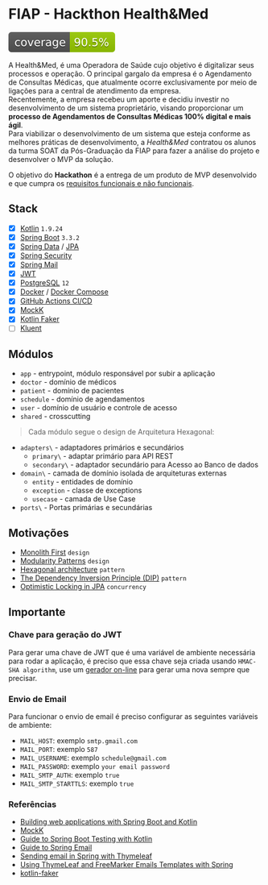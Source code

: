 # FIAP - Hackthon Health&Med

[![Coverage](.github/badges/jacoco.svg)](https://github.com/fabianogoes/fiap-hackthon-health-med/actions/workflows/ci.yml)

A Health&Med, é uma Operadora de Saúde cujo objetivo é digitalizar seus processos e operação. O principal gargalo da empresa é o Agendamento de Consultas Médicas, que atualmente ocorre exclusivamente por meio de ligações para a central de atendimento da empresa.   
Recentemente, a empresa recebeu um aporte e decidiu investir no desenvolvimento de um sistema proprietário, visando proporcionar um **processo de Agendamentos de Consultas Médicas 100% digital e mais ágil**.   
Para viabilizar o desenvolvimento de um sistema que esteja conforme as melhores práticas de desenvolvimento, a _Health&Med_ contratou os alunos da turma SOAT da Pós-Graduação da FIAP para fazer a análise do projeto e desenvolver o MVP da solução.   

O objetivo do **Hackathon** é a entrega de um produto de MVP desenvolvido e que cumpra os [requisitos funcionais e não funcionais](./Requisitos.md).


## Stack

- [x] [Kotlin](https://kotlinlang.org/) `1.9.24`
- [x] [Spring Boot](https://spring.io/projects/spring-boot) `3.3.2`
- [x] [Spring Data](https://spring.io/projects/spring-data) / [JPA](https://jakarta.ee/specifications/persistence/2.2/apidocs/)
- [x] [Spring Security](https://spring.io/projects/spring-security)
- [x] [Spring Mail](https://docs.spring.io/spring-framework/reference/integration/email.html)
- [x] [JWT](https://jwt.io/)
- [x] [PostgreSQL](https://www.postgresql.org/docs/12/index.html) `12`
- [x] [Docker](https://docs.docker.com/get-started/get-docker/) / [Docker Compose](https://docs.docker.com/compose/)
- [x] [GitHub Actions CI/CD](https://docs.github.com/pt/actions)
- [x] [MockK](https://mockk.io/)
- [x] [Kotlin Faker](https://serpro69.github.io/kotlin-faker/)
- [ ] [Kluent](https://markusamshove.github.io/Kluent/)

## Módulos

- `app` - entrypoint, módulo responsável por subir a aplicação
- `doctor` - domínio de médicos
- `patient` - domínio de pacientes
- `schedule` - domínio de agendamentos
- `user` - domínio de usuário e controle de acesso
- `shared` - crosscutting 

> Cada módulo segue o design de Arquitetura Hexagonal:

- `adapters\` - adaptadores primários e secundários
  - `primary\` - adaptar primário para API REST
  - `secondary\` - adaptador secundário para Acesso ao Banco de dados
- `domain\` - camada de domínio isolada de arquiteturas externas
  - `entity` - entidades de domínio
  - `exception` - classe de exceptions
  - `usecase` - camada de Use Case 
- `ports\` - Portas primárias e secundárias

## Motivações

- [Monolith First](https://martinfowler.com/bliki/MonolithFirst.html) `design`
- [Modularity Patterns](https://martinfowler.com/articles/refactoring-dependencies.html) `design`
- [Hexagonal architecture](https://alistair.cockburn.us/hexagonal-architecture/) `pattern`
- [The Dependency Inversion Principle (DIP)](https://martinfowler.com/articles/dipInTheWild.html) `pattern`
- [Optimistic Locking in JPA](https://www.baeldung.com/jpa-optimistic-locking)  `concurrency`


## Importante 

### Chave para geração do JWT

Para gerar uma chave de JWT que é uma variável de ambiente necessária para rodar a aplicação,
é preciso que essa chave seja criada usando `HMAC-SHA algorithm`, 
use um [gerador on-line](https://www.freeformatter.com/hmac-generator.html#before-output) para gerar uma nova sempre que precisar.

### Envio de Email

Para funcionar o envio de email é preciso configurar as seguintes variáveis de ambiente:

- `MAIL_HOST`: exemplo `smtp.gmail.com`
- `MAIL_PORT`: exemplo `587`
- `MAIL_USERNAME`: exemplo `schedule@gmail.com`
- `MAIL_PASSWORD`: exemplo `your email password`
- `MAIL_SMTP_AUTH`: exemplo `true`
- `MAIL_SMTP_STARTTLS`: exemplo `true`

### Referências

- [Building web applications with Spring Boot and Kotlin](https://spring.io/guides/tutorials/spring-boot-kotlin)
- [MockK](https://mockk.io/)
- [Guide to Spring Boot Testing with Kotlin](https://www.baeldung.com/kotlin/spring-boot-testing)
- [Guide to Spring Email](https://www.baeldung.com/spring-email)
- [Sending email in Spring with Thymeleaf](https://www.thymeleaf.org/doc/articles/springmail.html)
- [Using ThymeLeaf and FreeMarker Emails Templates with Spring](https://www.baeldung.com/spring-email-templates)
- [kotlin-faker](https://serpro69.github.io/kotlin-faker/)
